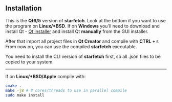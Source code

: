 ## Installation

This is the **Qt6/5** version of **starfetch**. Look at the bottom if you want to use the program on **Linux/\*BSD**. If on **Windows** you'll need to download and install Qt - [Qt installer](https://www.qt.io/cs/c/?cta_guid=074ddad0-fdef-4e53-8aa8-5e8a876d6ab4&signature=AAH58kEJJxpduKtfibJ40aRNSB4V5QaI1A&pageId=12602948080&placement_guid=99d9dd4f-5681-48d2-b096-470725510d34&click=559deaff-10e4-44a7-a78c-ef8b98f3c31a&hsutk=&canon=https%3A%2F%2Fwww.qt.io%2Fdownload-open-source&portal_id=149513&redirect_url=APefjpGq5H2gLEy0rkYfu04Stc7zjmm0KqS_XaAVoOUeI1pUOzGQZgD_zg87kf-KWNMA8LagnlFie8sOAzzTMW8z48C4QlIP08Ykoqpk2QaLznoki0aaOBah-YfMzg2wugOl_TcZQF2S) and install Qt **manually** from the GUI installer.

After that import all project files in **Qt Creator** and compile with **CTRL + r**. From now on, you can use the compiled **starfetch** executable.

You need to install the CLI version of **starfetch** first, so all .json files to be copied to your system.

---

If on **Linux/\*BSD/Apple** compile with:

```bash
cmake .
make -j8 # 8 cores/threads to use in parallel compile
sudo make install
```

